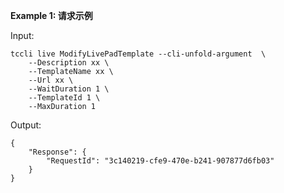**Example 1: 请求示例**



Input: 

```
tccli live ModifyLivePadTemplate --cli-unfold-argument  \
    --Description xx \
    --TemplateName xx \
    --Url xx \
    --WaitDuration 1 \
    --TemplateId 1 \
    --MaxDuration 1
```

Output: 
```
{
    "Response": {
        "RequestId": "3c140219-cfe9-470e-b241-907877d6fb03"
    }
}
```

